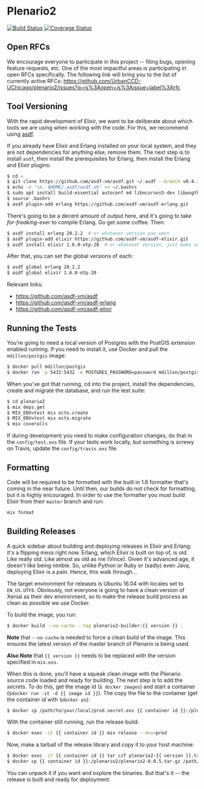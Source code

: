 # Plenario2
[![Build Status](https://travis-ci.org/UrbanCCD-UChicago/plenario2.svg?branch=master)](https://travis-ci.org/UrbanCCD-UChicago/plenario2)
[![Coverage Status](https://coveralls.io/repos/github/UrbanCCD-UChicago/plenario2/badge.svg?branch=master)](https://coveralls.io/github/UrbanCCD-UChicago/plenario2?branch=master)

## Open RFCs

We encourage everyone to participate in this project -- filing bugs, opening
feature requests, etc. One of the most impactful areas is participating in open
RFCs specifically. The following link will bring you to the list of currently
active RFCs:
https://github.com/UrbanCCD-UChicago/plenario2/issues?q=is%3Aopen+is%3Aissue+label%3Arfc

## Tool Versioning

With the rapid development of Elixir, we want to be deliberate about which tools
we are using when working with the code. For this, we recommend using
[asdf](https://github.com/asdf-vm/asdf).

If you already have Elixir and Erlang installed on your local system, and they
are not dependencies for anything else, remove them. The next step is to
install `asdf`, then install the prerequisites for Erlang, then install the
Erlang and Elixir plugins:

```bash
$ cd ~
$ git clone https://github.com/asdf-vm/asdf.git ~/.asdf --branch v0.4.1  # check the docs from asdf for the current version
$ echo -e '\n. $HOME/.asdf/asdf.sh' >> ~/.bashrc
$ sudo apt install build-essential autoconf m4 libncurses5-dev libwxgtk3.0-dev libgl1-mesa-dev libglu1-mesa-dev libssh-dev unixodbc-dev
$ source .bashrc
$ asdf plugin-add erlang https://github.com/asdf-vm/asdf-erlang.git
```

There's going to be a decent amount of output here, and it's going to take
_for-freaking-ever_ to compile Erlang. Go get some coffee. Then:

```bash
$ asdf install erlang 20.2.2  # or whatever version you want
$ asdf plugin-add elixir https://github.com/asdf-vm/asdf-elixir.git
$ asdf install elixir 1.6.0-otp-20  # or whatever version, just make sure you add the corresponding otp version
```

After that, you can set the global versions of each:

```bash
$ asdf global erlang 20.2.2
$ asdf global elixir 1.6.0-otp-20
```

Relevant links:

- https://github.com/asdf-vm/asdf
- https://github.com/asdf-vm/asdf-erlang
- https://github.com/asdf-vm/asdf-elixir

## Running the Tests

You're going to need a local version of Postgres with the PostGIS extension
enabled running. If you need to install it, use Docker and pull the
`mdillon/postgis` image:

```bash
$ docker pull mdillon/postgis
$ docker run -p 5432:5432 -e POSTGRES_PASSWORD=password mdillon/postgis
```

When you've got that running, cd into the project, install the dependencies,
create and migrate the database, and run the test suite:

```bash
$ cd plenario2
$ mix deps.get
$ MIX_ENV=test mix ecto.create
$ MIX_ENV=test mix ecto.migrate
$ mix coveralls
```

If during development you need to make configuration changes, do that in the
`config/test.exs` file. If your tests work locally, but something is screwy on
Travis, update the `config/travis.exs` file.

## Formatting

Code will be required to be formatted with the built in 1.6 formatter that's
coming in the near future. Until then, our builds do not check for formatting,
but it is highly encouraged. In order to use the formatter you must build
Elixir from their `master` branch and run:

```bash
mix format
```

## Building Releases

A quick sidebar about building and deploying releases in Elixir and Erlang: it's
a flipping mess right now. Erlang, which Elixir is built on top of, is old.
Like really old. Like almost as old as me (Vince). Given it's advanced age, it
doesn't like being nimble. So, unlike Python or Ruby or (sadly) even Java,
deploying Elixir is a pain. Hence, this walk through...

The target environment for releases is Ubuntu 16.04 with locales set to
`EN_US.UTF8`. Obviously, not everyone is going to have a clean version of
Xenial as their dev environment, so to make the release build process as clean
as possible we use Docker.

To build the image, you run:

```bash
$ docker build --no-cache --tag plenario2-builder:{{ version }} .
```

**Note** that `--no-cache` is needed to force a clean build of the image. This
ensures the latest version of the master branch of Plenario is being used.

**Also Note** that `{{ version }}` needs to be replaced with the version specified
in `mix.exs`.

When this is done, you'll have a squeak clean image with the Plenario source
code loaded and ready for building. The next step is to add the _secrets_.
To do this, get the image id (`$ docker images`) and start a container
(`$docker run -it -d {{ image id }}`). The copy the file to the container
(get the container id with `$docker ps`):

```bash
$ docker cp /path/to/your/local/prod.secret.exs {{ container id }}:/plenario2/config/prod.secret.exs
```

With the container still running, run the release build:

```bash
$ docker exec -it {{ container id }} mix release --env=prod
```

Now, make a tarball of the release library and copy it to your host machine:

```bash
$ docker exec -it {{ container id }} tar czf plenario2-{{ version }}.tar.gz /plenario2/_build/dev/rel/plenario2
$ docker cp {{ container id }}:/plenario2/plenario2-0.0.5.tar.gz /path/on/your/host
```

You can unpack it if you want and explore the binaries. But that's it -- the
release is built and ready for deployment.
